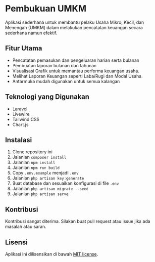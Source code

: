 # Pembukuan UMKM

Aplikasi sederhana untuk membantu pelaku Usaha Mikro, Kecil, dan Menengah (UMKM) dalam melakukan pencatatan keuangan secara sederhana namun efektif.

## Fitur Utama

- Pencatatan pemasukan dan pengeluaran harian serta bulanan
- Pembuatan laporan bulanan dan tahunan
- Visualisasi Grafik untuk memantau performa keuangan usaha.
- Melihat Laporan Keuangan seperti Laba/Rugi dan Modal Usaha.
- Antarmuka mudah digunakan untuk semua kalangan

## Teknologi yang Digunakan

- Laravel
- Livewire
- Tailwind CSS
- Chart.js

## Instalasi

1. Clone repository ini
2. Jalanlan `composer install`
3. Jalanlan `npm install`
4. Jalanlan `npm run build`
5. Copy `.env.example` menjadi `.env`
6. Jalanlan `php artisan key:generate`
7. Buat database dan sesuaikan konfigurasi di file `.env`
8. Jalanlan `php artisan migrate --seed`
9. Jalanlan `php artisan serve`

## Kontribusi

Kontribusi sangat diterima. Silakan buat pull request atau issue jika ada masalah atau saran.

## Lisensi

Aplikasi ini dilisensikan di bawah [MIT license](https://opensource.org/licenses/MIT).